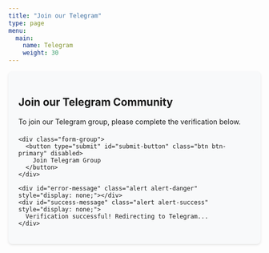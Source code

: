 ```yaml
---
title: "Join our Telegram"
type: page
menu:
  main:
    name: Telegram
    weight: 30
---
```


<div class="telegram-join-container">
  <h2>Join our Telegram Community</h2>
  <p>To join our Telegram group, please complete the verification below.</p>
  
  <form id="telegram-form" class="telegram-form">
    <div class="form-group">
      <div
        class="cf-turnstile"
        data-sitekey="0x4AAAAAABCICC2i_PBR3jc2"
        data-callback="turnstileCallback"
      ></div>
    </div>
    
    <div class="form-group">
      <button type="submit" id="submit-button" class="btn btn-primary" disabled>
        Join Telegram Group
      </button>
    </div>
    
    <div id="error-message" class="alert alert-danger" style="display: none;"></div>
    <div id="success-message" class="alert alert-success" style="display: none;">
      Verification successful! Redirecting to Telegram...
    </div>
  </form>
</div>

<style>
.telegram-join-container {
  max-width: 500px;
  margin: 0 auto;
  padding: 20px;
  background-color: #f8f9fa;
  border-radius: 8px;
  box-shadow: 0 2px 4px rgba(0,0,0,0.1);
}

.telegram-form {
  margin-top: 20px;
}

.form-group {
  margin-bottom: 20px;
}

.btn-primary {
  background-color: #0088cc;
  border-color: #0088cc;
}

.btn-primary:hover {
  background-color: #006699;
  border-color: #006699;
}

.btn-primary:disabled {
  background-color: #cccccc;
  border-color: #cccccc;
}
</style>

<script src="https://challenges.cloudflare.com/turnstile/v0/api.js" async defer></script>
<script src="/telegram-validation.js" defer></script>
